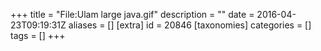 +++
title = "File:Ulam large java.gif"
description = ""
date = 2016-04-23T09:19:31Z
aliases = []
[extra]
id = 20846
[taxonomies]
categories = []
tags = []
+++



